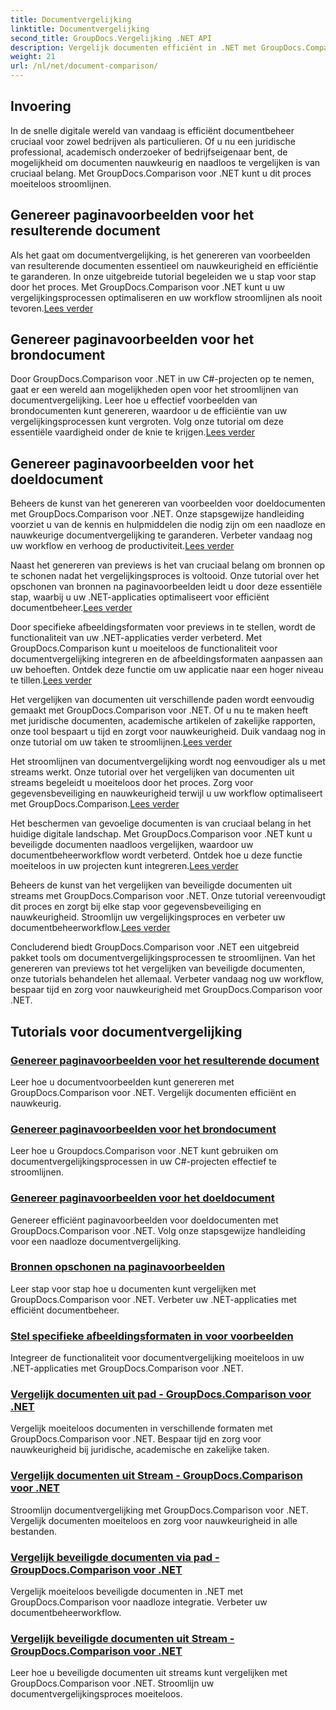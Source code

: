 ```yaml
---
title: Documentvergelijking
linktitle: Documentvergelijking
second_title: GroupDocs.Vergelijking .NET API
description: Vergelijk documenten efficiënt in .NET met GroupDocs.Comparison. Stroomlijn documentbeheer, verbeter de workflow en zorg voor nauwkeurigheid. Kom meer te weten!
weight: 21
url: /nl/net/document-comparison/
---
```

## Invoering

In de snelle digitale wereld van vandaag is efficiënt documentbeheer cruciaal voor zowel bedrijven als particulieren. Of u nu een juridische professional, academisch onderzoeker of bedrijfseigenaar bent, de mogelijkheid om documenten nauwkeurig en naadloos te vergelijken is van cruciaal belang. Met GroupDocs.Comparison voor .NET kunt u dit proces moeiteloos stroomlijnen.

## Genereer paginavoorbeelden voor het resulterende document

 Als het gaat om documentvergelijking, is het genereren van voorbeelden van resulterende documenten essentieel om nauwkeurigheid en efficiëntie te garanderen. In onze uitgebreide tutorial begeleiden we u stap voor stap door het proces. Met GroupDocs.Comparison voor .NET kunt u uw vergelijkingsprocessen optimaliseren en uw workflow stroomlijnen als nooit tevoren.[Lees verder](./generate-page-previews-resultant-document/)

## Genereer paginavoorbeelden voor het brondocument

Door GroupDocs.Comparison voor .NET in uw C#-projecten op te nemen, gaat er een wereld aan mogelijkheden open voor het stroomlijnen van documentvergelijking. Leer hoe u effectief voorbeelden van brondocumenten kunt genereren, waardoor u de efficiëntie van uw vergelijkingsprocessen kunt vergroten. Volg onze tutorial om deze essentiële vaardigheid onder de knie te krijgen.[Lees verder](./generate-page-previews-source-document/)

## Genereer paginavoorbeelden voor het doeldocument

 Beheers de kunst van het genereren van voorbeelden voor doeldocumenten met GroupDocs.Comparison voor .NET. Onze stapsgewijze handleiding voorziet u van de kennis en hulpmiddelen die nodig zijn om een naadloze en nauwkeurige documentvergelijking te garanderen. Verbeter vandaag nog uw workflow en verhoog de productiviteit.[Lees verder](./generate-page-previews-target-document/)

 Naast het genereren van previews is het van cruciaal belang om bronnen op te schonen nadat het vergelijkingsproces is voltooid. Onze tutorial over het opschonen van bronnen na paginavoorbeelden leidt u door deze essentiële stap, waarbij u uw .NET-applicaties optimaliseert voor efficiënt documentbeheer.[Lees verder](./clean-resources-after-page-previews/)

Door specifieke afbeeldingsformaten voor previews in te stellen, wordt de functionaliteit van uw .NET-applicaties verder verbeterd. Met GroupDocs.Comparison kunt u moeiteloos de functionaliteit voor documentvergelijking integreren en de afbeeldingsformaten aanpassen aan uw behoeften. Ontdek deze functie om uw applicatie naar een hoger niveau te tillen.[Lees verder](./set-specific-image-sizes-for-previews/)

 Het vergelijken van documenten uit verschillende paden wordt eenvoudig gemaakt met GroupDocs.Comparison voor .NET. Of u nu te maken heeft met juridische documenten, academische artikelen of zakelijke rapporten, onze tool bespaart u tijd en zorgt voor nauwkeurigheid. Duik vandaag nog in onze tutorial om uw taken te stroomlijnen.[Lees verder](./compare-documents-from-path/)

 Het stroomlijnen van documentvergelijking wordt nog eenvoudiger als u met streams werkt. Onze tutorial over het vergelijken van documenten uit streams begeleidt u moeiteloos door het proces. Zorg voor gegevensbeveiliging en nauwkeurigheid terwijl u uw workflow optimaliseert met GroupDocs.Comparison.[Lees verder](./compare-documents-from-stream/)

Het beschermen van gevoelige documenten is van cruciaal belang in het huidige digitale landschap. Met GroupDocs.Comparison voor .NET kunt u beveiligde documenten naadloos vergelijken, waardoor uw documentbeheerworkflow wordt verbeterd. Ontdek hoe u deze functie moeiteloos in uw projecten kunt integreren.[Lees verder](./compare-protected-documents-from-path/)

 Beheers de kunst van het vergelijken van beveiligde documenten uit streams met GroupDocs.Comparison voor .NET. Onze tutorial vereenvoudigt dit proces en zorgt bij elke stap voor gegevensbeveiliging en nauwkeurigheid. Stroomlijn uw vergelijkingsproces en verbeter uw documentbeheerworkflow.[Lees verder](./compare-protected-documents-from-stream/)

Concluderend biedt GroupDocs.Comparison voor .NET een uitgebreid pakket tools om documentvergelijkingsprocessen te stroomlijnen. Van het genereren van previews tot het vergelijken van beveiligde documenten, onze tutorials behandelen het allemaal. Verbeter vandaag nog uw workflow, bespaar tijd en zorg voor nauwkeurigheid met GroupDocs.Comparison voor .NET.
## Tutorials voor documentvergelijking
### [Genereer paginavoorbeelden voor het resulterende document](./generate-page-previews-resultant-document/)
Leer hoe u documentvoorbeelden kunt genereren met GroupDocs.Comparison voor .NET. Vergelijk documenten efficiënt en nauwkeurig.
### [Genereer paginavoorbeelden voor het brondocument](./generate-page-previews-source-document/)
Leer hoe u Groupdocs.Comparison voor .NET kunt gebruiken om documentvergelijkingsprocessen in uw C#-projecten effectief te stroomlijnen.
### [Genereer paginavoorbeelden voor het doeldocument](./generate-page-previews-target-document/)
Genereer efficiënt paginavoorbeelden voor doeldocumenten met GroupDocs.Comparison voor .NET. Volg onze stapsgewijze handleiding voor een naadloze documentvergelijking.
### [Bronnen opschonen na paginavoorbeelden](./clean-resources-after-page-previews/)
Leer stap voor stap hoe u documenten kunt vergelijken met GroupDocs.Comparison voor .NET. Verbeter uw .NET-applicaties met efficiënt documentbeheer.
### [Stel specifieke afbeeldingsformaten in voor voorbeelden](./set-specific-image-sizes-for-previews/)
Integreer de functionaliteit voor documentvergelijking moeiteloos in uw .NET-applicaties met GroupDocs.Comparison voor .NET.
### [Vergelijk documenten uit pad - GroupDocs.Comparison voor .NET](./compare-documents-from-path/)
Vergelijk moeiteloos documenten in verschillende formaten met GroupDocs.Comparison voor .NET. Bespaar tijd en zorg voor nauwkeurigheid bij juridische, academische en zakelijke taken.
### [Vergelijk documenten uit Stream - GroupDocs.Comparison voor .NET](./compare-documents-from-stream/)
Stroomlijn documentvergelijking met GroupDocs.Comparison voor .NET. Vergelijk documenten moeiteloos en zorg voor nauwkeurigheid in alle bestanden.
### [Vergelijk beveiligde documenten via pad - GroupDocs.Comparison voor .NET](./compare-protected-documents-from-path/)
Vergelijk moeiteloos beveiligde documenten in .NET met GroupDocs.Comparison voor naadloze integratie. Verbeter uw documentbeheerworkflow.
### [Vergelijk beveiligde documenten uit Stream - GroupDocs.Comparison voor .NET](./compare-protected-documents-from-stream/)
Leer hoe u beveiligde documenten uit streams kunt vergelijken met GroupDocs.Comparison voor .NET. Stroomlijn uw documentvergelijkingsproces moeiteloos.